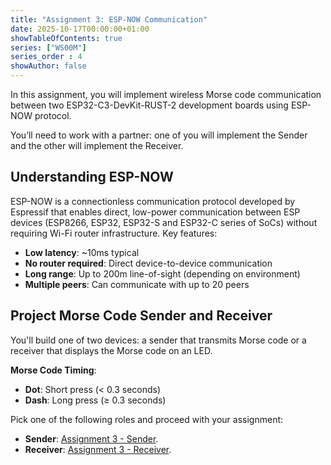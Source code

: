 ```yaml
---
title: "Assignment 3: ESP-NOW Communication"
date: 2025-10-17T00:00:00+01:00
showTableOfContents: true
series: ["WS00M"]
series_order : 4
showAuthor: false
---
```


In this assignment, you will implement wireless Morse code communication between two ESP32-C3-DevKit-RUST-2 development boards using ESP-NOW protocol.

You’ll need to work with a partner: one of you will implement the Sender and the other will implement the Receiver.

## Understanding ESP-NOW

ESP-NOW is a connectionless communication protocol developed by Espressif that enables direct, low-power communication between ESP devices (ESP8266, ESP32, ESP32-S and ESP32-C series of SoCs) without requiring Wi-Fi router infrastructure. Key features:

- **Low latency**: ~10ms typical
- **No router required**: Direct device-to-device communication
- **Long range**: Up to 200m line-of-sight (depending on environment)
- **Multiple peers**: Can communicate with up to 20 peers

## Project Morse Code Sender and Receiver

You'll build one of two devices: a sender that transmits Morse code or a receiver that displays the Morse code on an LED.

**Morse Code Timing**:

- **Dot**: Short press (< 0.3 seconds)
- **Dash**: Long press (≥ 0.3 seconds)

Pick one of the following roles and proceed with your assignment:

- **Sender**: [Assignment 3 - Sender](../assignment-3-sender/).
- **Receiver**: [Assignment 3 - Receiver](../assignment-3-receiver/).
